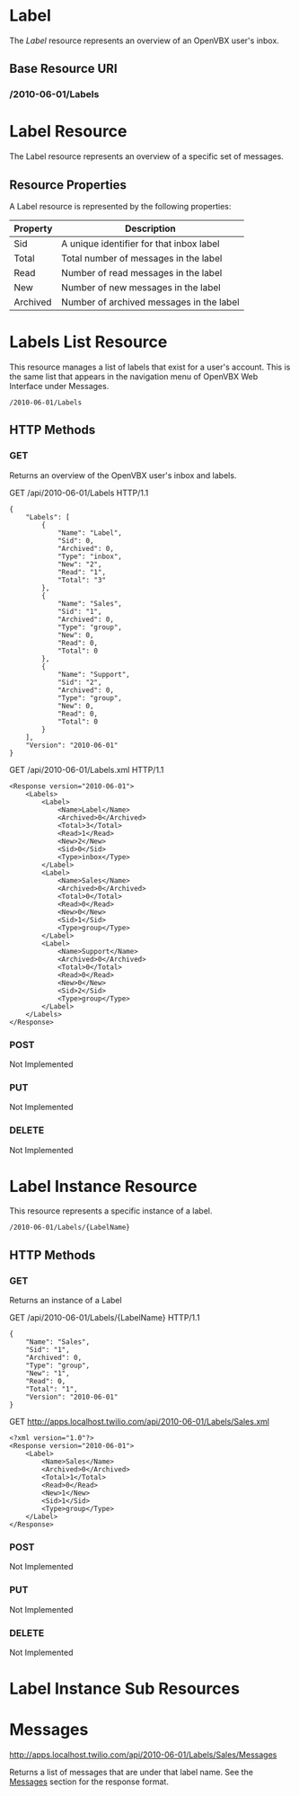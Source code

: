 # Label #
The _Label_ resource represents an overview of an OpenVBX user's inbox.

## Base Resource URI ##
### /2010-06-01/Labels ###

# Label Resource #
The Label resource represents an overview of a specific set of messages. 

## Resource Properties ##
A Label resource is represented by the following properties:

<table class="parameters">
<thead>
    <tr>
        <th class="col-1">Property</th>
        <th class="col-2">Description</th>
    </tr>
</thead>
<tbody>
	<tr>
		<td>Sid</td>
		<td>A unique identifier for that inbox label</td>
	</tr>
    <tr>
        <td>Total</td>
        <td>Total number of messages in the label</td>
    </tr>
	<tr>
		<td>Read</td>
		<td>Number of read messages in the label</td>
	</tr>
	<tr>
		<td>New</td>
		<td>Number of new messages in the label</td>
	</tr>
	<tr>
		<td>Archived</td>
		<td>Number of archived messages in the label</td>
	</tr>
</tbody>
</table>

# Labels List Resource #
This resource manages a list of labels that exist for a user's account.  This is the same list that appears in the navigation menu of OpenVBX Web Interface under Messages.

    /2010-06-01/Labels

## HTTP Methods ##

### GET ###
Returns an overview of the OpenVBX user's inbox and labels.  

GET /api/2010-06-01/Labels HTTP/1.1

    {
    	"Labels": [
    		{
    			"Name": "Label",
    			"Sid": 0,
    			"Archived": 0,
    			"Type": "inbox",
    			"New": "2",
    			"Read": "1",
    			"Total": "3"
     		},
    		{
    			"Name": "Sales",
    			"Sid": "1",
    			"Archived": 0,
    			"Type": "group",
    			"New": 0,
    			"Read": 0,
    			"Total": 0
    		},
    		{
    			"Name": "Support",
    			"Sid": "2",
    			"Archived": 0,
    			"Type": "group",
    			"New": 0,
    			"Read": 0,
    			"Total": 0
    		}
    	],
    	"Version": "2010-06-01"
    }
    
GET /api/2010-06-01/Labels.xml HTTP/1.1

    <Response version="2010-06-01">
    	<Labels>
    		<Label>
    			<Name>Label</Name>
    			<Archived>0</Archived>
    			<Total>3</Total>
    			<Read>1</Read>
    			<New>2</New>
    			<Sid>0</Sid>
				<Type>inbox</Type>
    		</Label>
    		<Label>
    			<Name>Sales</Name>
    			<Archived>0</Archived>
    			<Total>0</Total>
    			<Read>0</Read>
    			<New>0</New>
    			<Sid>1</Sid>
				<Type>group</Type>
    		</Label>
    		<Label>
    			<Name>Support</Name>
    			<Archived>0</Archived>
    			<Total>0</Total>
    			<Read>0</Read>
    			<New>0</New>
    			<Sid>2</Sid>
				<Type>group</Type>
    		</Label>
    	</Labels>
    </Response> 
    
### POST ###
Not Implemented

### PUT ###
Not Implemented

### DELETE ###
Not Implemented

# Label Instance Resource #
This resource represents a specific instance of a label.  

    /2010-06-01/Labels/{LabelName}

## HTTP Methods ##

### GET ###
Returns an instance of a Label

GET /api/2010-06-01/Labels/{LabelName} HTTP/1.1

    {
    	"Name": "Sales",
    	"Sid": "1",
    	"Archived": 0,
    	"Type": "group",
    	"New": "1",
    	"Read": 0,
    	"Total": "1",
    	"Version": "2010-06-01"
    } 
	
GET http://apps.localhost.twilio.com/api/2010-06-01/Labels/Sales.xml

    <?xml version="1.0"?>
    <Response version="2010-06-01">
    	<Label>
    		<Name>Sales</Name>
    		<Archived>0</Archived>
    		<Total>1</Total>
    		<Read>0</Read>
    		<New>1</New>
    		<Sid>1</Sid>
    		<Type>group</Type>
    	</Label>
    </Response>
    

### POST ###
Not Implemented

### PUT ###
Not Implemented

### DELETE ###
Not Implemented

# Label Instance Sub Resources #

# Messages #

http://apps.localhost.twilio.com/api/2010-06-01/Labels/Sales/Messages

Returns a list of messages that are under that label name. See the [Messages](Messages) section for the response format.
